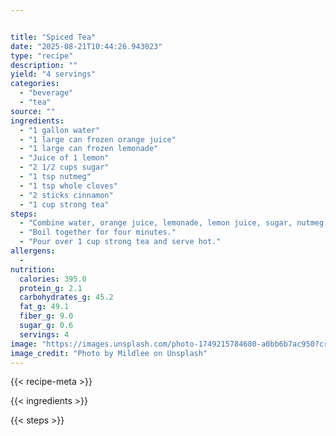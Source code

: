 ```yaml
---


title: "Spiced Tea"
date: "2025-08-21T10:44:26.943023"
type: "recipe"
description: ""
yield: "4 servings"
categories:
  - "beverage"
  - "tea"
source: ""
ingredients:
  - "1 gallon water"
  - "1 large can frozen orange juice"
  - "1 large can frozen lemonade"
  - "Juice of 1 lemon"
  - "2 1/2 cups sugar"
  - "1 tsp nutmeg"
  - "1 tsp whole cloves"
  - "2 sticks cinnamon"
  - "1 cup strong tea"
steps:
  - "Combine water, orange juice, lemonade, lemon juice, sugar, nutmeg, cloves, and cinnamon in a large pot."
  - "Boil together for four minutes."
  - "Pour over 1 cup strong tea and serve hot."
allergens:
  -
nutrition:
  calories: 395.0
  protein_g: 2.1
  carbohydrates_g: 45.2
  fat_g: 49.1
  fiber_g: 9.0
  sugar_g: 0.6
  servings: 4
image: "https://images.unsplash.com/photo-1749215784680-a0bb6b7ac950?crop=entropy&cs=tinysrgb&fit=max&fm=jpg&ixid=M3w3OTQ5MzV8MHwxfHNlYXJjaHwxfHxzcGljZWQlMjB0ZWElMjBmb29kJTIwYmV2ZXJhZ2V8ZW58MXwwfHx8MTc1NTgwMTU0Mnww&ixlib=rb-4.1.0&q=80&w=1080"
image_credit: "Photo by Mildlee on Unsplash"
---
```


{{< recipe-meta >}}

{{< ingredients >}}

{{< steps >}}
